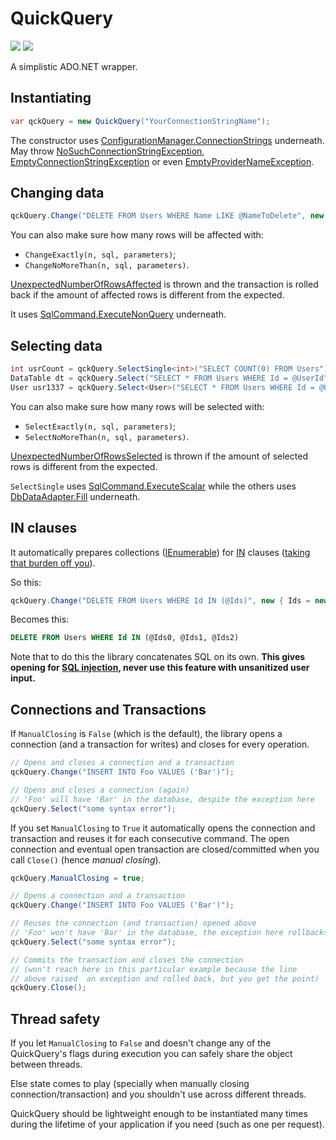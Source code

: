 # QuickQuery

[![][build-img]][build]
[![][nuget-img]][nuget]

A simplistic ADO.NET wrapper.

[build]:     https://ci.appveyor.com/project/TallesL/QuickQuery
[build-img]: https://ci.appveyor.com/api/projects/status/github/tallesl/QuickQuery

[nuget]:     http://badge.fury.io/nu/QuickQuery
[nuget-img]: https://badge.fury.io/nu/QuickQuery.png

## Instantiating

```cs
var qckQuery = new QuickQuery("YourConnectionStringName");
```

The constructor uses [ConfigurationManager.ConnectionStrings] underneath. May throw [NoSuchConnectionStringException], [EmptyConnectionStringException] or even [EmptyProviderNameException].

[ConfigurationManager.ConnectionStrings]: http://msdn.microsoft.com/library/system.configuration.configurationmanager.connectionstrings.aspx

[NoSuchConnectionStringException]: https://github.com/tallesl/ConnectionStringReader/tree/master/ConnectionStringReader/Exceptions/NoSuchConnectionStringException.cs
[EmptyConnectionStringException]:  https://github.com/tallesl/ConnectionStringReader/tree/master/ConnectionStringReader/Exceptions/EmptyConnectionStringException.cs
[EmptyProviderNameException]:      https://github.com/tallesl/ConnectionStringReader/tree/master/ConnectionStringReader/Exceptions/EmptyProviderNameException.cs

## Changing data

```cs
qckQuery.Change("DELETE FROM Users WHERE Name LIKE @NameToDelete", new { NameToDelete = "John" });
```

You can also make sure how many rows will be affected with:

* `ChangeExactly(n, sql, parameters)`;
* `ChangeNoMoreThan(n, sql, parameters)`.

[UnexpectedNumberOfRowsAffected] is thrown and the transaction is rolled back if the amount of affected rows is different from the expected.

It uses [SqlCommand.ExecuteNonQuery] underneath.

[UnexpectedNumberOfRowsAffected]: QuickQuery/Exception/Querying/UnexpectedNumberOfRowsAffected.cs
[SqlCommand.ExecuteNonQuery]:     http://msdn.microsoft.com/library/system.data.sqlclient.sqlcommand.executenonquery.aspx

## Selecting data

```cs
int usrCount = qckQuery.SelectSingle<int>("SELECT COUNT(0) FROM Users");
DataTable dt = qckQuery.Select("SELECT * FROM Users WHERE Id = @UserId", new { UserId = 1 });
User usr1337 = qckQuery.Select<User>("SELECT * FROM Users WHERE Id = @UserId", new { UserId = 1337 });
```

You can also make sure how many rows will be selected with:

* `SelectExactly(n, sql, parameters)`;
* `SelectNoMoreThan(n, sql, parameters)`.

[UnexpectedNumberOfRowsSelected] is thrown if the amount of selected rows is different from the expected.

`SelectSingle` uses [SqlCommand.ExecuteScalar] while the others uses [DbDataAdapter.Fill] underneath.

[UnexpectedNumberOfRowsSelected]: QuickQuery/Exception/Querying/UnexpectedNumberOfRowsSelected.cs
[SqlCommand.ExecuteScalar]:       http://msdn.microsoft.com/library/system.data.sqlclient.sqlcommand.executescalar.aspx
[DbDataAdapter.Fill]:             http://msdn.microsoft.com/library/system.data.common.dbdataadapter.fill.aspx

## IN clauses

It automatically prepares collections ([IEnumerable]) for [IN] clauses ([taking that burden off you][so]).

So this:

```cs
qckQuery.Change("DELETE FROM Users WHERE Id IN (@Ids)", new { Ids = new[] { 1, 123, 44 } });
```

Becomes this:

```sql
DELETE FROM Users WHERE Id IN (@Ids0, @Ids1, @Ids2)
```

Note that to do this the library concatenates SQL on its own.
**This gives opening for [SQL injection], never use this feature with unsanitized user input.**

[IN]:            https://msdn.microsoft.com/library/ms177682.aspx
[IEnumerable]:   https://msdn.microsoft.com/library/system.collections.ienumerable.aspx
[so]:            http://stackoverflow.com/q/337704/1316620
[SQL injection]: https://en.wikipedia.org/wiki/SQL_injection

## Connections and Transactions

If `ManualClosing` is `False` (which is the default), the library opens a connection (and a transaction for writes) and closes for every operation.

```cs
// Opens and closes a connection and a transaction
qckQuery.Change("INSERT INTO Foo VALUES ('Bar')");

// Opens and closes a connection (again)
// 'Foo' will have 'Bar' in the database, despite the exception here
qckQuery.Select("some syntax error");
```

If you set `ManualClosing` to `True` it automatically opens the connection and transaction and reuses it for each consecutive command. The open connection and eventual open transaction are closed/committed when you call `Close()` (hence *manual closing*).

```cs
qckQuery.ManualClosing = true;

// Opens a connection and a transaction
qckQuery.Change("INSERT INTO Foo VALUES ('Bar')");

// Reuses the connection (and transaction) opened above
// 'Foo' won't have 'Bar' in the database, the exception here rollbacks the transaction
qckQuery.Select("some syntax error");

// Commits the transaction and closes the connection
// (won't reach here in this particular example because the line
// above raised  an exception and rolled back, but you get the point)
qckQuery.Close();
```

## Thread safety

If you let `ManualClosing` to `False` and doesn't change any of the QuickQuery's flags during execution you can safely share the object between threads.

Else state comes to play (specially when manually closing connection/transaction) and you shouldn't use across different threads.

QuickQuery should be lightweight enough to be instantiated many times during the lifetime of your application if you need (such as one per request).
